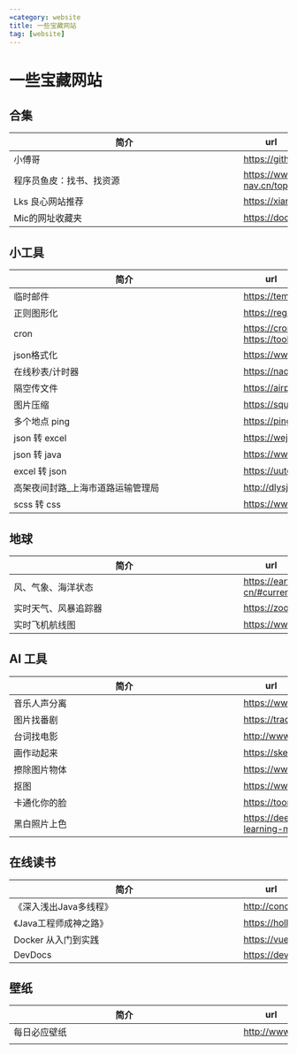 ```yaml
---
≈category: website
title: 一些宝藏网站
tag: [website]
---
```

# 一些宝藏网站

## 合集

| <div style="width:400px">简介</div> | <div style="width:100px">url</div>                 |
| ----------------------------------- | -------------------------------------------------- |
| 小傅哥                              | <https://github.com/fuzhengwei/CodeGuide>          |
| 程序员鱼皮：找书、找资源            | <https://www.code-nav.cn/topic/%E4%B9%A6%E7%B1%8D> |
| Lks 良心网站推荐                    | <https://xiangjianan.gitee.io/lks>                 |
| Mic的网址收藏夹                     | <https://doc.istio.tech>                           |

## 小工具

| <div style="width:400px">简介</div> | <div style="width:100px">url</div>                       |
| ----------------------------------- | -------------------------------------------------------- |
| 临时邮件                            | <https://temp-mail.org/zh>                               |
| 正则图形化                          | <https://regexper.com>                                   |
| cron                                | <https://cron.qqe2.com><br /><https://tool.lu/crontab>   |
| json格式化                          | <https://www.sojson.com>                                 |
| 在线秒表/计时器                     | <https://naozhong.net.cn/miaobiao/#enabled=0&msec=76662> |
| 隔空传文件                          | <https://airportal.cn>                                   |
| 图片压缩                            | <https://squoosh.app>                                    |
| 多个地点 ping                       | <https://ping.chinaz.com>                                |
| json 转 excel                       | <https://wejson.cn/json2excel/>                          |
| json 转 java                        | <https://www.bejson.com/json2javapojo/new/>              |
| excel 转 json                       | <https://uutool.cn/excel2json/>                          |
| 高架夜间封路_上海市道路运输管理局   | <http://dlysj.sh.gov.cn/gjyjfl/index.html>               |
| scss 转 css                         | <https://www.sassmeister.com/>                           |

## 地球

| <div style="width:400px">简介</div> | <div style="width:100px">url</div>                               |
| ----------------------------------- | ---------------------------------------------------------------- |
| 风、气象、海洋状态                  | <https://earth.nullschool.net/zh-cn/#current/wind/surface/level> |
| 实时天气、风暴追踪器                | <https://zoom.earth>                                             |
| 实时飞机航线图                      | <https://www.flightradar24.com>                                  |



## AI 工具

| <div style="width:400px">简介</div> | <div style="width:100px">url</div>                    |
| ----------------------------------- | ----------------------------------------------------- |
| 音乐人声分离                        | <https://www.lalal.ai>                                |
| 图片找番剧                          | <https://trace.moe>                                   |
| 台词找电影                          | <http://www.zhaotaici.cn>                             |
| 画作动起来                          | <https://sketch.metademolab.com>                      |
| 擦除图片物体                        | <https://www.magiceraser.io>                          |
| 抠图                                | <https://www.backgrounderaser.io>                     |
| 卡通化你的脸                        | <https://toonme.com/result>                           |
| 黑白照片上色                        | <https://deepai.org/machine-learning-model/colorizer> |



## 在线读书

| <div style="width:400px">简介</div> | <div style="width:100px">url</div>                   |
| ----------------------------------- | ---------------------------------------------------- |
| 《深入浅出Java多线程》              | <http://concurrent.redspider.group/RedSpider.html>   |
| 《Java工程师成神之路》              | <https://hollischuang.gitee.io/tobetopjavaer/#/menu> |
| Docker 从入门到实践                 | <https://vuepress.mirror.docker-practice.com/>       |
| DevDocs                             | <https://devdocs.io>                                 |

## 壁纸

| <div style="width:400px">简介</div> | <div style="width:100px">url</div> |
| ----------------------------------- | ---------------------------------- |
| 每日必应壁纸                        | <http://www.miimage.cn>            |
|                                     |                                    |





